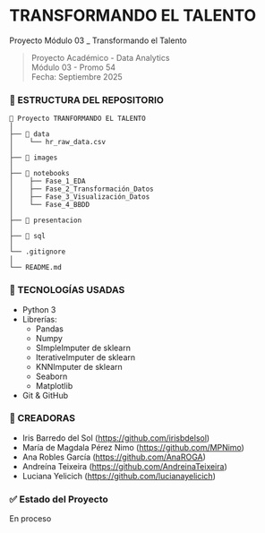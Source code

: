 # TRANSFORMANDO EL TALENTO
Proyecto Módulo 03 _ Transformando el Talento

> Proyecto Académico - Data Analytics  
> Módulo 03 - Promo 54  
> Fecha: Septiembre 2025  


### 🧩 ESTRUCTURA DEL REPOSITORIO

```
📝 Proyecto TRANFORMANDO EL TALENTO
│
├── 📁 data
│    └── hr_raw_data.csv
│
├── 📁 images 
│
├── 📁 notebooks
│    ├── Fase_1_EDA
│    ├── Fase_2_Transformación_Datos
│    ├── Fase_3_Visualización_Datos
│    └── Fase_4_BBDD
│
├── 📁 presentacion 
│
├── 📁 sql 
│
└── .gitignore
│
└── README.md
```

### 🔧 TECNOLOGÍAS USADAS
- Python 3
- Librerías: 
    - Pandas
    - Numpy
    - SImpleImputer de sklearn
    - IterativeImputer de sklearn
    - KNNImputer de sklearn
    - Seaborn
    - Matplotlib
- Git & GitHub


### 🧠 CREADORAS  
- Iris Barredo del Sol (https://github.com/irisbdelsol)
- María de Magdala Pérez Nimo (https://github.com/MPNimo)
- Ana Robles García (https://github.com/AnaROGA) 
- Andreína Teixeira (https://github.com/AndreinaTeixeira)
- Luciana Yelicich (https://github.com/lucianayelicich)


### ✅ Estado del Proyecto

En proceso